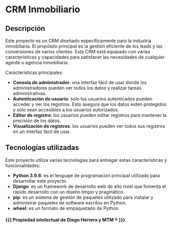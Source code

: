 # CRM Inmobiliario

## Descripción

Este proyecto es un CRM diseñado específicamente para la industria inmobiliaria. El propósito principal es la gestión
eficiente de los leads y las conversiones de varios clientes. Este CRM está equipado con varias características y
capacidades para satisfacer las necesidades de cualquier agente o agencia inmobiliaria.

Características principales:

- **Consola de administrador**: una interfaz fácil de usar donde los administradores pueden ver todos los datos y
  realizar tareas administrativas.
- **Autenticación de usuario**: solo los usuarios autenticados pueden acceder y ver los registros. Esto asegura que los
  datos estén protegidos y sólo sean accesibles a los usuarios autorizados.
- **Editor de registro**: los usuarios pueden editar registros para mantener la precisión de los datos.
- **Visualización de registros**: los usuarios pueden ver todos sus registros en un interfaz fácil de usar.

## Tecnologías utilizadas

Este proyecto utiliza varias tecnologías para entregar estas características y funcionalidades:

- **Python 3.9.6**: es el lenguaje de programación principal utilizado para desarrollar este proyecto.
- **Django**: es un framework de desarrollo web de alto nivel que fomenta el rápido desarrollo con un diseño limpio y
  pragmático.
- **pip**: es un sistema de gestión de paquetes utilizado para instalar y administrar paquetes de software escritos en
  Python.
- **wheel**: es un formato de empaquetado de Python.

#### {{{ Propiedad intelectual de Diego Herrera y MTM ® }}}